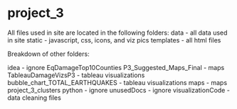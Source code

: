 # project_3


All files used in site are located in the following folders:
data - all data used in site
static - javascript, css, icons, and viz pics 
templates - all html files

Breakdown of other folders:

idea - ignore
EqDamageTop10Counties 
P3_Suggested_Maps_Final - maps
TableauDamageVizsP3 - tableau visualizations
bubble_chart_TOTAL_EARTHQUAKES - tableau visualizations
maps - maps
project_3_clusters
python - ignore
unusedDocs - ignore
visualizationCode - data cleaning files


